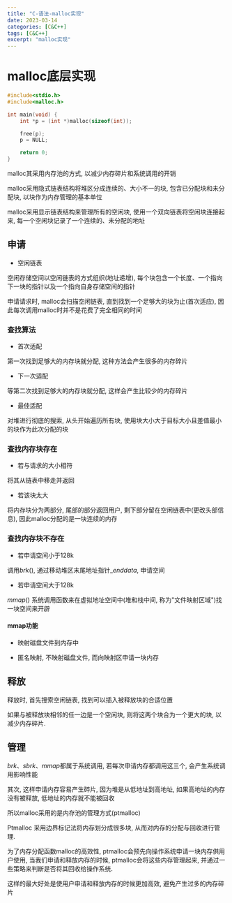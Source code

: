```yaml
---
title: "C-语法-malloc实现"
date: 2023-03-14
categories: [C&C++]
tags: [C&C++]
excerpt: "malloc实现"
---
```


# malloc底层实现

```c
#include<stdio.h>
#include<malloc.h>

int main(void) {
    int *p = (int *)malloc(sizeof(int));

    free(p);
    p = NULL;

    return 0;
}
```

malloc其采用内存池的方式, 以减少内存碎片和系统调用的开销

malloc采用隐式链表结构将堆区分成连续的、大小不一的块, 包含已分配块和未分配块, 以块作为内存管理的基本单位

malloc采用显示链表结构来管理所有的空闲块, 使用一个双向链表将空闲块连接起来, 每一个空闲块记录了一个连续的、未分配的地址

## 申请

- 空闲链表

空闲存储空间以空闲链表的方式组织(地址递增), 每个块包含一个长度、一个指向下一块的指针以及一个指向自身存储空间的指针

申请请求时, malloc会扫描空闲链表, 直到找到一个足够大的块为止(首次适应), 因此每次调用malloc时并不是花费了完全相同的时间

### 查找算法

- 首次适配

第一次找到足够大的内存块就分配, 这种方法会产生很多的内存碎片

- 下一次适配

等第二次找到足够大的内存块就分配, 这样会产生比较少的内存碎片

- 最佳适配

对堆进行彻底的搜索, 从头开始遍历所有块, 使用块大小大于目标大小且差值最小的块作为此次分配的块

### 查找内存块存在

- 若与请求的大小相符

将其从链表中移走并返回

- 若该块太大

将内存块分为两部分, 尾部的部分返回用户, 剩下部分留在空闲链表中(更改头部信息), 因此malloc分配的是一块连续的内存

### 查找内存块不存在

- 若申请空间小于128k

调用$brk()$, 通过移动堆区末尾地址指针$\_enddata$, 申请空间

- 若申请空间大于128k

$mmap()$ 系统调用函数来在虚拟地址空间中(堆和栈中间, 称为"文件映射区域")找一块空间来开辟

#### mmap功能

- 映射磁盘文件到内存中

- 匿名映射, 不映射磁盘文件, 而向映射区申请一块内存

## 释放

释放时, 首先搜索空闲链表, 找到可以插入被释放块的合适位置

如果与被释放块相邻的任一边是一个空闲块, 则将这两个块合为一个更大的块, 以减少内存碎片. 

## 管理

$brk$、$sbrk$、$mmap$都属于系统调用, 若每次申请内存都调用这三个, 会产生系统调用影响性能

其次, 这样申请内存容易产生碎片, 因为堆是从低地址到高地址, 如果高地址的内存没有被释放, 低地址的内存就不能被回收

所以malloc采用的是内存池的管理方式(ptmalloc)

Ptmalloc 采用边界标记法将内存划分成很多块, 从而对内存的分配与回收进行管理. 

为了内存分配函数malloc的高效性, ptmalloc会预先向操作系统申请一块内存供用户使用, 当我们申请和释放内存的时候, ptmalloc会将这些内存管理起来, 并通过一些策略来判断是否将其回收给操作系统. 

这样的最大好处是使用户申请和释放内存的时候更加高效, 避免产生过多的内存碎片
